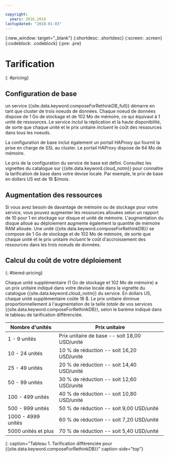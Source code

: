 ```yaml
---

copyright:
  years: 2016,2018
lastupdated: "2018-01-03"
---
```


{:new_window: target="_blank"}
{:shortdesc: .shortdesc}
{:screen: .screen}
{:codeblock: .codeblock}
{:pre: .pre}

# Tarification
{: #pricing}

## Configuration de base

un service {{site.data.keyword.composeForRethinkDB_full}} démarre en tant que cluster de trois noeuds de données. Chaque noeud de données dispose de 1 Go de stockage et de 102 Mo de mémoire, ce qui équivaut à 1 unité de ressources. Le service _inclut_ la réplication et la haute disponibilité, de sorte que chaque unité et le prix unitaire _incluent_ le coût des ressources dans tous les noeuds.

La configuration de base inclut également un portail HAProxy qui fournit la prise en charge de SSL au cluster. Le portail HAProxy dispose de 64 Mo de mémoire.

Le prix de la configuration du service de base est défini. Consultez les vignettes du catalogue sur {{site.data.keyword.cloud_notm}} pour connaître la tarification de base dans votre devise locale. Par exemple, le prix de base en dollars US est de 18 $/mois.

## Augmentation des ressources

Si vous avez besoin de davantage de mémoire ou de stockage pour votre service, vous pouvez augmenter les ressources allouées selon un rapport de 10 pour 1 en stockage sur disque et unité de mémoire. L'augmentation du disque alloué au déploiement augmente également la quantité de mémoire RAM allouée. Une unité {{site.data.keyword.composeForRethinkDB}} se compose de 1 Go de stockage et de 102 Mo de mémoire, de sorte que chaque unité et le prix unitaire _incluent_ le coût d'accroissement des ressources dans les trois noeuds de données.

## Calcul du coût de votre déploiement
{: #tiered-pricing}

Chaque unité supplémentaire (1 Go de stockage et 102 Mo de mémoire) a un prix unitaire indiqué dans votre devise locale dans la vignette du catalogue {{site.data.keyword.cloud_notm}} du service. En dollars US, chaque unité supplémentaire coûte 18 $. Le prix unitaire diminue proportionnellement à l'augmentation de la taille _totale_ de vos services {{site.data.keyword.composeForRethinkDB}}, selon le barème indiqué dans le tableau de tarification différenciée.

Nombre d'unités|Prix unitaire
----------|-----------
1 - 9 unités|Prix unitaire de base -- soit 18,00 USD/unité
10 - 24 unités|10 % de réduction -- soit 16,20 USD/unité
25 - 49 unités|20 % de réduction -- soit 14,40 USD/unité
50 - 99 unités|30 % de réduction -- soit 12,60 USD/unité
100 - 499 unités|40 % de réduction -- soit 10,80 USD/unité
500 - 999 unités|50 % de réduction -- soit 9,00 USD/unité
1000 - 4999 unités|60 % de réduction -- soit 7,20 USD/unité
5000 unités et plus|70 % de réduction -- soit 5,40 USD/unité
{: caption="Tableau 1. Tarification différenciée pour {{site.data.keyword.composeForRethinkDB}}" caption-side="top"}
